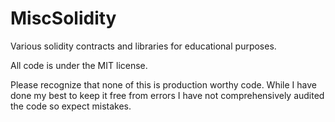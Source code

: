 # MiscSolidity
Various solidity contracts and libraries for educational purposes.

All code is under the MIT license.

Please recognize that none of this is production worthy code. 
While I have done my best to keep it free from errors I have not comprehensively audited the code so expect mistakes.  

